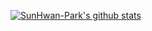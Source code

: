 [![SunHwan-Park's github stats](https://github-readme-stats.vercel.app/api?username=SunHwan-Park&count_private=true&show_icons=true&theme=radical)](https://github.com/anuraghazra/github-readme-stats)

<!--
**SunHwan-Park/SunHwan-Park** is a ✨ _special_ ✨ repository because its `README.md` (this file) appears on your GitHub profile.

Here are some ideas to get you started:

- 🔭 I’m currently working on ...
- 🌱 I’m currently learning ...
- 👯 I’m looking to collaborate on ...
- 🤔 I’m looking for help with ...
- 💬 Ask me about ...
- 📫 How to reach me: ...
- 😄 Pronouns: ...
- ⚡ Fun fact: ...
-->
